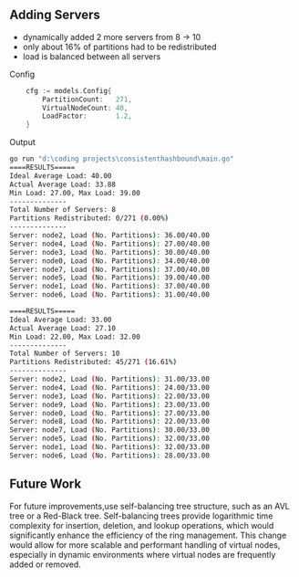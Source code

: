 ## Adding Servers
- dynamically added 2 more servers from 8 -> 10
- only about 16% of partitions had to be redistributed
- load is balanced between all servers

Config
```go
	cfg := models.Config{
		PartitionCount:   271,
		VirtualNodeCount: 40,
		LoadFactor:       1.2,
	}
```

Output
```bash
go run "d:\coding projects\consistenthashbound\main.go"
====RESULTS=====
Ideal Average Load: 40.00
Actual Average Load: 33.88
Min Load: 27.00, Max Load: 39.00
--------------
Total Number of Servers: 8
Partitions Redistributed: 0/271 (0.00%)
--------------
Server: node2, Load (No. Partitions): 36.00/40.00
Server: node4, Load (No. Partitions): 27.00/40.00
Server: node3, Load (No. Partitions): 30.00/40.00
Server: node0, Load (No. Partitions): 34.00/40.00
Server: node7, Load (No. Partitions): 37.00/40.00
Server: node5, Load (No. Partitions): 39.00/40.00
Server: node1, Load (No. Partitions): 37.00/40.00
Server: node6, Load (No. Partitions): 31.00/40.00

====RESULTS=====
Ideal Average Load: 33.00
Actual Average Load: 27.10
Min Load: 22.00, Max Load: 32.00
--------------
Total Number of Servers: 10
Partitions Redistributed: 45/271 (16.61%)
--------------
Server: node2, Load (No. Partitions): 31.00/33.00
Server: node4, Load (No. Partitions): 24.00/33.00
Server: node3, Load (No. Partitions): 22.00/33.00
Server: node9, Load (No. Partitions): 23.00/33.00
Server: node0, Load (No. Partitions): 27.00/33.00
Server: node8, Load (No. Partitions): 22.00/33.00
Server: node7, Load (No. Partitions): 30.00/33.00
Server: node5, Load (No. Partitions): 32.00/33.00
Server: node1, Load (No. Partitions): 32.00/33.00
Server: node6, Load (No. Partitions): 28.00/33.00

```

## Future Work
For future improvements,use self-balancing tree structure, such as an AVL tree or a Red-Black tree. Self-balancing trees provide logarithmic time complexity for insertion, deletion, and lookup operations, which would significantly enhance the efficiency of the ring management. This change would allow for more scalable and performant handling of virtual nodes, especially in dynamic environments where virtual nodes are frequently added or removed.
